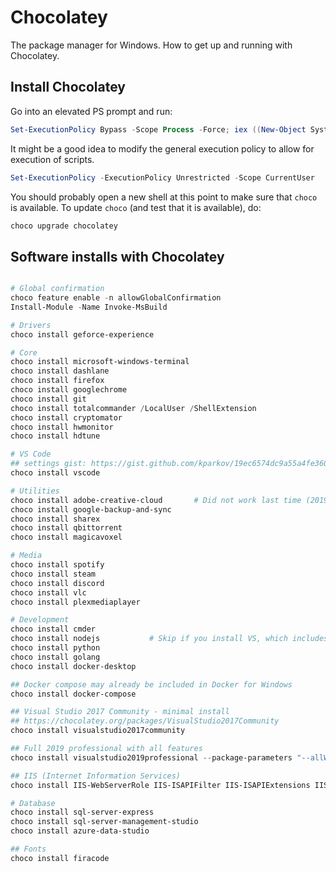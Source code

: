 # Chocolatey

The package manager for Windows. How to get up and running with Chocolatey.

## Install Chocolatey

Go into an elevated PS prompt and run:

```powershell
Set-ExecutionPolicy Bypass -Scope Process -Force; iex ((New-Object System.Net.WebClient).DownloadString('https://chocolatey.org/install.ps1'))
```

It might be a good idea to modify the general execution policy to allow for execution of scripts.

```powershell
Set-ExecutionPolicy -ExecutionPolicy Unrestricted -Scope CurrentUser
```

You should probably open a new shell at this point to make sure that `choco` is available. To update `choco` (and test that it is available), do:

```powershell
choco upgrade chocolatey
```

## Software installs with Chocolatey
```powershell

# Global confirmation
choco feature enable -n allowGlobalConfirmation
Install-Module -Name Invoke-MsBuild

# Drivers
choco install geforce-experience

# Core
choco install microsoft-windows-terminal
choco install dashlane
choco install firefox
choco install googlechrome
choco install git
choco install totalcommander /LocalUser /ShellExtension
choco install cryptomator
choco install hwmonitor
choco install hdtune

# VS Code
## settings gist: https://gist.github.com/kparkov/19ec6574dc9a55a4fe3607a58b6cf398
choco install vscode

# Utilities
choco install adobe-creative-cloud       # Did not work last time (2019-10-27)
choco install google-backup-and-sync
choco install sharex
choco install qbittorrent
choco install magicavoxel

# Media
choco install spotify
choco install steam
choco install discord
choco install vlc
choco install plexmediaplayer

# Development
choco install cmder
choco install nodejs           # Skip if you install VS, which includes this
choco install python
choco install golang
choco install docker-desktop

## Docker compose may already be included in Docker for Windows
choco install docker-compose

## Visual Studio 2017 Community - minimal install
## https://chocolatey.org/packages/VisualStudio2017Community
choco install visualstudio2017community

## Full 2019 professional with all features
choco install visualstudio2019professional --package-parameters "--allWorkloads --includeRecommended --includeOptional --passive"

## IIS (Internet Information Services)
choco install IIS-WebServerRole IIS-ISAPIFilter IIS-ISAPIExtensions IIS-NetFxExtensibility IIS-ASPNET --source WindowsFeatures

# Database
choco install sql-server-express
choco install sql-server-management-studio
choco install azure-data-studio

## Fonts
choco install firacode
```
